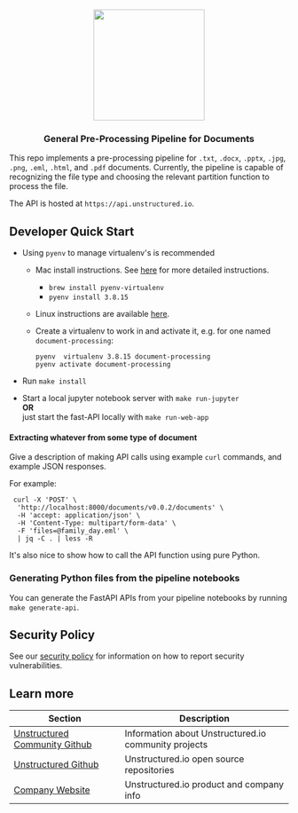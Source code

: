 <h3 align="center">
  <img src="img/unstructured_logo.png" height="200">
</h3>

<h3 align="center">
  <p>General Pre-Processing Pipeline for Documents</p>
</h3>


This repo implements a pre-processing pipeline for `.txt`, `.docx`, `.pptx`, `.jpg`, `.png`, `.eml`, `.html`, and `.pdf` documents. Currently, the pipeline is capable of recognizing the file type and choosing the relevant partition function to process the file.

The API is hosted at `https://api.unstructured.io`.


## Developer Quick Start

* Using `pyenv` to manage virtualenv's is recommended
	* Mac install instructions. See [here](https://github.com/Unstructured-IO/community#mac--homebrew) for more detailed instructions.
		* `brew install pyenv-virtualenv`
	  * `pyenv install 3.8.15`
  * Linux instructions are available [here](https://github.com/Unstructured-IO/community#linux).

  * Create a virtualenv to work in and activate it, e.g. for one named `document-processing`:

	`pyenv  virtualenv 3.8.15 document-processing` <br />
	`pyenv activate document-processing`

* Run `make install`
* Start a local jupyter notebook server with `make run-jupyter` <br />
	**OR** <br />
	just start the fast-API locally with `make run-web-app`

#### Extracting whatever from some type of document

Give a description of making API calls using example `curl` commands, and example JSON responses.

For example:
```
 curl -X 'POST' \
  'http://localhost:8000/documents/v0.0.2/documents' \
  -H 'accept: application/json' \
  -H 'Content-Type: multipart/form-data' \
  -F 'files=@family_day.eml' \
  | jq -C . | less -R
```

It's also nice to show how to call the API function using pure Python.

### Generating Python files from the pipeline notebooks

You can generate the FastAPI APIs from your pipeline notebooks by running `make generate-api`.

## Security Policy

See our [security policy](https://github.com/Unstructured-IO/pipeline-emails/security/policy) for
information on how to report security vulnerabilities.

## Learn more

| Section | Description |
|-|-|
| [Unstructured Community Github](https://github.com/Unstructured-IO/community) | Information about Unstructured.io community projects  |
| [Unstructured Github](https://github.com/Unstructured-IO) | Unstructured.io open source repositories |
| [Company Website](https://unstructured.io) | Unstructured.io product and company info |
